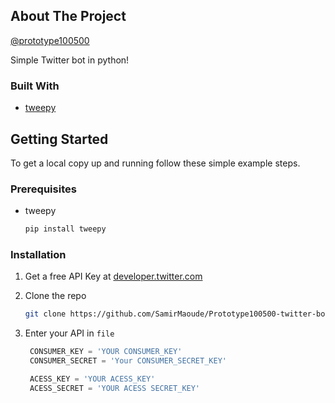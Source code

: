 ## About The Project

[@prototype100500](https://twitter.com/prototype100500)

Simple Twitter bot in python!

### Built With

* [tweepy](https://docs.tweepy.org/)




<!-- GETTING STARTED -->
## Getting Started

To get a local copy up and running follow these simple example steps.

### Prerequisites

* tweepy
  ```sh
  pip install tweepy
  ```

### Installation

1. Get a free API Key at [developer.twitter.com](https://developer.twitter.com)
2. Clone the repo
   ```sh
   git clone https://github.com/SamirMaoude/Prototype100500-twitter-bot.git
   ```

4. Enter your API in `file`
   ```py
    CONSUMER_KEY = 'YOUR CONSUMER_KEY'
    CONSUMER_SECRET = 'Your CONSUMER_SECRET_KEY'

    ACESS_KEY = 'YOUR ACESS_KEY'
    ACESS_SECRET = 'YOUR ACESS SECRET_KEY'
   ```
